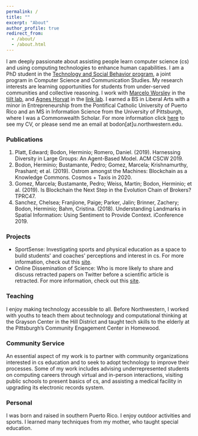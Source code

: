 ```yaml
---
permalink: /
title: ""
excerpt: "About"
author_profile: true
redirect_from: 
  - /about/
  - /about.html
---
```


I am deeply passionate about assisting people learn computer science (cs) and using computing technologies to enhance human capabilities. I am a PhD student in the [Technology and Social Behavior program](https://tsb.northwestern.edu/tsb-program/), a joint program in Computer Science and Communication Studies. My research interests are learning opportunities for students from under-served communities and collective reasoning. I work with [Marcelo Worsley](http://marceloworsley.com/) in the [tiilt lab](https://tiilt.northwestern.edu/), and [Agnes Horvat](http://www.agneshorvat.info/) in the [link lab](https://link.soc.northwestern.edu/). I earned a BS in Liberal Arts with a minor in Entrepreneurship from the Pontifical Catholic University of Puerto Rico and an MS in Information Science from the University of Pittsburgh, where I was a Commonwealth Scholar. For more information click [here](https://drive.google.com/drive/folders/1DgWIjp86ahIvt9AQFRCAs7vnoxrrJ_Pf?usp=sharing) to see my CV, or please send me an email at bodon[at]u.northwestern.edu.

### Publications

1. Platt, Edward; Bodon, Herminio; Romero, Daniel. (2019). Harnessing Diversity in Large Groups: An Agent-Based Model. ACM CSCW 2019.
2. Bodon, Herminio; Bustamante, Pedro; Gomez, Marcela; Krishnamurthy, Prashant; et al. (2019). Ostrom amongst the Machines: Blockchain as a Knowledge Commons. Cosmos + Taxis in 2020.
3. Gomez, Marcela; Bustamante, Pedro; Weiss, Martin; Bodon, Herminio; et al. (2019). Is Blockchain the Next Step in the Evolution Chain of Brokers? TPRC47.
4. Sanchez, Chelsea; Franjione, Paige; Parker, Jalin; Brinner, Zachery; Bodon, Herminio; Bahm, Cristina. (2018). Understanding Landmarks in Spatial Information: Using Sentiment to Provide Context. iConference 2019.


### Projects

* SportSense:
    Investigating sports and physical education as a space to build students' and coaches' perceptions and interest in
    cs. For more information, check out this [site](https://tiilt.northwestern.edu/projects/sportsanalytics/index.html).   
* Online Dissemination of Science:
    Who is more likely to share and discuss retracted papers on Twitter before a scientific article is retracted. For more information, check out this [site](https://link.soc.northwestern.edu/research/science-of-science-research/).

### Teaching

  I enjoy making technology accessible to all. Before Northwestern, I worked with youths to teach them about technology and computational thinking at the Grayson Center in the Hill District and taught tech skills to the elderly at the Pittsburgh’s Community Engagement Center in Homewood.
 
 
### Community Service

  An essential aspect of my work is to partner with community organizations interested in cs education and to seek to adopt technology to improve their processes. Some of my work includes advising underrepresented students on computing careers through virtual and in-person interactions, visiting public schools to present basics of cs, and assisting a medical facility in upgrading its electronic records system.

### Personal

  I was born and raised in southern Puerto Rico. I enjoy outdoor activities and sports. I learned many techniques from my mother, who taught special education. 



